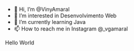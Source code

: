 - 👋 Hi, I’m @VinyAmaral
- 👀 I’m interested in  Desenvolvimento Web
- 🌱 I’m currently learning Java
- 📫 How to reach me in Instagram @_vgamaral

Hello World
